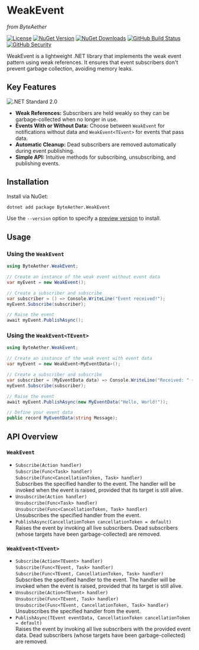 # WeakEvent
*from ByteAether*

[![License](https://img.shields.io/github/license/ByteAether/WeakEvent?logo=github&label=License)](https://github.com/ByteAether/WeakEvent/blob/main/LICENSE)
[![NuGet Version](https://img.shields.io/nuget/v/ByteAether.WeakEvent?logo=nuget&label=Version)](https://www.nuget.org/packages/ByteAether.WeakEvent/)
[![NuGet Downloads](https://img.shields.io/nuget/dt/ByteAether.WeakEvent?logo=nuget&label=Downloads)](https://www.nuget.org/packages/ByteAether.WeakEvent/)
[![GitHub Build Status](https://img.shields.io/github/actions/workflow/status/ByteAether/WeakEvent/build-and-test.yml?logo=github&label=Build%20%26%20Test)](https://github.com/ByteAether/WeakEvent/actions/workflows/build-and-test.yml)
[![GitHub Security](https://img.shields.io/github/actions/workflow/status/ByteAether/WeakEvent/codeql.yml?logo=github&label=Security%20Validation)](https://github.com/ByteAether/WeakEvent/actions/workflows/codeql.yml)

WeakEvent is a lightweight .NET library that implements the weak event pattern using weak references. It ensures that event subscribers don't prevent garbage collection, avoiding memory leaks.

## Key Features

![.NET Standard 2.0](https://img.shields.io/badge/.NET_Standard-2.0-brightgreen)

- **Weak References:** Subscribers are held weakly so they can be garbage-collected when no longer in use.
- **Events With or Without Data:** Choose between `WeakEvent` for notifications without data and `WeakEvent<TEvent>` for events that pass data.
- **Automatic Cleanup:** Dead subscribers are removed automatically during event publishing.
- **Simple API:** Intuitive methods for subscribing, unsubscribing, and publishing events.

## Installation

Install via NuGet:

```sh
dotnet add package ByteAether.WeakEvent
```

Use the `--version` option to specify a [preview version](https://www.nuget.org/packages/ByteAether.WeakEvent/absoluteLatest) to install.

## Usage

### Using the `WeakEvent`

```csharp
using ByteAether.WeakEvent;

// Create an instance of the weak event without event data
var myEvent = new WeakEvent();

// Create a subscriber and subscribe
var subscriber = () => Console.WriteLine("Event received!");
myEvent.Subscribe(subscriber);

// Raise the event
await myEvent.PublishAsync();
```

### Using the `WeakEvent<TEvent>`

```csharp
using ByteAether.WeakEvent;

// Create an instance of the weak event with event data
var myEvent = new WeakEvent<MyEventData>();

// Create a subscriber and subscribe
var subscriber = (MyEventData data) => Console.WriteLine("Received: " + data.Message);
myEvent.Subscribe(subscriber);

// Raise the event
await myEvent.PublishAsync(new MyEventData("Hello, World!"));

// Define your event data
public record MyEventData(string Message);
```

## API Overview

### `WeakEvent`
 * `Subscribe(Action handler)`\
   `Subscribe(Func<Task> handler)`\
   `Subscribe(Func<CancellationToken, Task> handler)`\
   Subscribes the specified handler to the event. The handler will be invoked when the event is raised, provided that its target is still alive.
 * `Unsubscribe(Action handler)`\
   `Unsubscribe(Func<Task> handler)`\
   `Unsubscribe(Func<CancellationToken, Task> handler)`\
   Unsubscribes the specified handler from the event.
 * `PublishAsync(CancellationToken cancellationToken = default)`\
   Raises the event by invoking all live subscribers. Dead subscribers (whose targets have been garbage-collected) are removed.

### `WeakEvent<TEvent>`
 * `Subscribe(Action<TEvent> handler)`\
   `Subscribe(Func<TEvent, Task> handler)`\
   `Subscribe(Func<TEvent, CancellationToken, Task> handler)`\
   Subscribes the specified handler to the event. The handler will be invoked when the event is raised, provided that its target is still alive.
 * `Unsubscribe(Action<TEvent> handler)`\
   `Unsubscribe(Func<TEvent, Task> handler)`\
   `Unsubscribe(Func<TEvent, CancellationToken, Task> handler)`\
   Unsubscribes the specified handler from the event.
 * `PublishAsync(TEvent eventData, CancellationToken cancellationToken = default)`\
   Raises the event by invoking all live subscribers with the provided event data. Dead subscribers (whose targets have been garbage-collected) are removed.